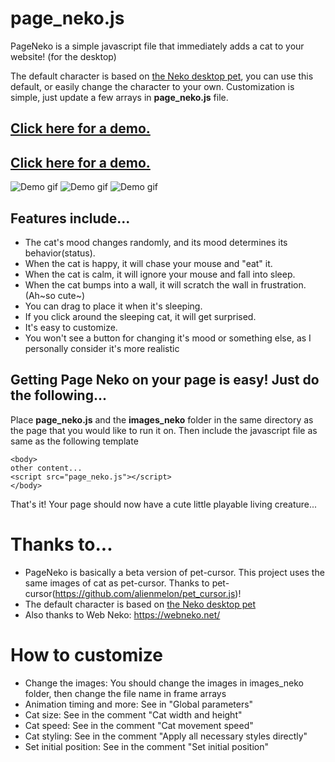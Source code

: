 # page_neko.js

PageNeko is a simple javascript file that immediately adds a cat to your website! (for the desktop)

The default character is based on [the Neko desktop pet](<https://en.wikipedia.org/wiki/Neko_(software)>), you can use this default, or easily change the character to your own. Customization is simple, just update a few arrays in **page_neko.js** file.

## [Click here for a demo.](https://somwhy.github.io/PageNeko/)
## [Click here for a demo.](https://somwhy.github.io/PageNeko/)

![Demo gif](https://github.com/user-attachments/assets/2bd2e8eb-8e7c-44f8-a460-d78295184b02)
![Demo gif](https://github.com/user-attachments/assets/216808aa-a556-4479-9395-6c1050aab4c6)
![Demo gif](https://github.com/user-attachments/assets/7af02366-56f8-4620-84c4-9582cd2d3a6a)

## Features include...

- The cat's mood changes randomly, and its mood determines its behavior(status).
- When the cat is happy, it will chase your mouse and "eat" it.
- When the cat is calm, it will ignore your mouse and fall into sleep.
- When the cat bumps into a wall, it will scratch the wall in frustration.(Ah~so cute~)
- You can drag to place it when it's sleeping.
- If you click around the sleeping cat, it will get surprised.
- It's easy to customize.
- You won't see a button for changing it's mood or something else, as I personally consider it's more realistic

## Getting Page Neko on your page is easy! Just do the following...

Place **page_neko.js** and the **images_neko** folder in the same directory as the page that you would like to run it on.
Then include the javascript file as same as the following template

```
<body>
other content...
<script src="page_neko.js"></script>
</body>

```

That's it! Your page should now have a cute little playable living creature...

# Thanks to...

- PageNeko is basically a beta version of pet-cursor. This project uses the same images of cat as pet-cursor. Thanks to pet-cursor(<https://github.com/alienmelon/pet_cursor.js>)!
- The default character is based on [the Neko desktop pet](<https://en.wikipedia.org/wiki/Neko_(software)>)
- Also thanks to Web Neko: https://webneko.net/

# How to customize

- Change the images: You should change the images in images_neko folder, then change the file name in frame arrays
- Animation timing and more: See in "Global parameters"
- Cat size: See in the comment "Cat width and height"
- Cat speed: See in the comment "Cat movement speed"
- Cat styling: See in the comment "Apply all necessary styles directly"
- Set initial position: See in the comment "Set initial position"
